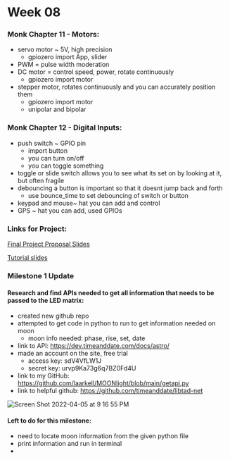 # Week 08

### Monk Chapter 11 - Motors:
- servo motor ~ 5V, high precision
  - gpiozero import App, slider 
- PWM = pulse width moderation
- DC motor = control speed, power, rotate continuously
  -  gpiozero import motor 
- stepper motor, rotates continuously and you can accurately position them
  -  gpiozero import motor 
  - unipolar and bipolar


### Monk Chapter 12 - Digital Inputs:
- push switch ~ GPIO pin
  - import button
  - you can turn on/off
  - you can toggle something
- toggle or slide switch allows you to see what its set on by looking at it, but often fragile
- debouncing a button is important so that it doesnt jump back and forth
  - use bounce_time to set debouncing of switch or button
- keypad and mouse~ hat you can add and control
- GPS ~ hat you can add, used GPIOs

### Links for Project:

[Final Project Proposal Slides](https://docs.google.com/presentation/d/1EIneGAy3JiBcfAgK7P5TFMXoqEmvOhoRnrpqi6fBKRQ/edit?usp=sharing)


[Tutorial slides](https://docs.google.com/presentation/d/1DkuRocFw_YWWC5KsnEIsCsaxf4aZFNY1BP93Qqrq1GI/edit?usp=sharing)

### Milestone 1 Update 
#### Research and find APIs needed to get all information that needs to be passed to the LED matrix:
- created new github repo
- attempted to get code in python to run to get information needed on moon
  - moon info needed: phase, rise, set, date
- link to API: https://dev.timeanddate.com/docs/astro/
- made an account on the site, free trial 
  - access key: sdV4VfLW1J
  - secret key: urvp9Ka73g6q7BZ0Fd4U
- link to my GitHub: https://github.com/laarkell/MOONlight/blob/main/getapi.py
- link to helpful github: https://github.com/timeanddate/libtad-net

![Screen Shot 2022-04-05 at 9 16 55 PM](https://user-images.githubusercontent.com/70282901/161876370-0e154702-c661-4f84-89fc-a0d42d24639b.png)


#### Left to do for this milestone:
- need to locate moon information from the given python file
- print information and run in terminal
- 

